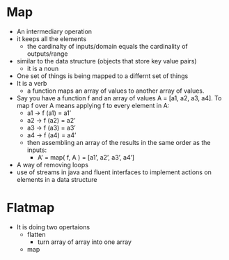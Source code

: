 # Map

- An intermediary operation
- it keeps all the elements
  -  the cardinalty of inputs/domain equals the cardinality of outputs/range
- similar to the data structure (objects that store key value pairs)
  - it is a noun
- One set of things is being mapped to a differnt set of things
- It is a verb
  - a function maps an array of values to another array of values.
- Say you have a function f and an array of values A = [a1, a2, a3, a4]. To map f over A means applying f to every element in A:
  - a1 → f (a1) = a1’
  - a2 → f (a2) = a2’
  - a3 → f (a3) = a3’
  - a4 → f (a4) = a4’
  - then assembling an array of the results in the same order as the inputs:
    - A’ = map( f, A ) = [a1’, a2’, a3’, a4’]
-  A way of removing loops
  -  use of streams in java and fluent interfaces to implement actions on elements in a data structure

# Flatmap

- It is doing two opertaions
  - flatten
    - turn array of array into one array
  - map
